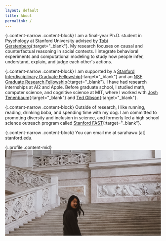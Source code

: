 ```yaml
---
layout: default
title: About
permalink: /
---
```


{:.content-narrow .content-block}
I am a final-year Ph.D. student in Psychology at Stanford University
advised by [Tobi Gerstenberg](http://cicl.stanford.edu/member/tobias_gerstenberg/){:target="_blank"}.
My research focuses on causal and counterfactual reasoning in social contexts.
I integrate behavioral experiments and computational modeling
to study how people infer, understand, explain, and judge each other's actions.

{:.content-narrow .content-block}
I am supported by a [Stanford Interdisciplinary Graduate Fellowship](https://vpge.stanford.edu/fellowships-funding/sigf){:target="_blank"}
and an [NSF Graduate Research Fellowship](https://www.nsfgrfp.org/){:target="_blank"}.
I have had research internships at AI2 and Apple.
Before graduate school, I studied math, computer science, and cognitive science at MIT, where I worked with
[Josh Tenenbaum](http://cocosci.mit.edu/josh){:target="_blank"}
and [Ted Gibson](http://tedlab.mit.edu/ted.html){:target="_blank"}.

{:.content-narrow .content-block}
Outside of research, I like running, reading, drinking boba, and spending time with my dog.
I am committed to promoting diversity and inclusion in science, and
formerly led a high school science outreach program called [Stanford FAST](https://fast.stanford.edu/){:target="_blank"}.

{:.content-narrow .content-block}
You can email me at sarahawu [at] stanford.edu. 

{:.profile .content-mid}
![profile](/assets/images/naples.png)
